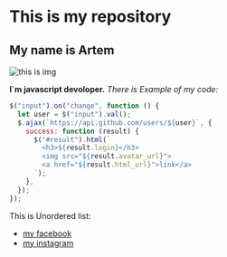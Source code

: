 # This is my repository
## My name is Artem
![this is img](https://cdn-icons-png.flaticon.com/512/4123/4123763.png)

**I`m javascript devoloper.**
*There is Example of my code:*
```javascript
$("input").on("change", function () {
  let user = $("input").val();
  $.ajax(`https://api.github.com/users/${user}`, {
    success: function (result) {
      $("#result").html(`
        <h3>${result.login}</h3>
        <img src="${result.avatar_url}">
        <a href="${result.html_url}">link</a>
      `);
    },
  });
});
```
This is Unordered list:
* [my facebook](https://facebook.com/)
* [my instagram](https://instagram.com/)
